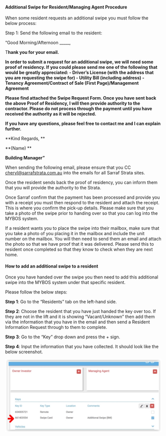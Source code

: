 #### Additional Swipe for Resident/Managing Agent Procedure 

When some resident requests an additional swipe you must follow the below process:  

Step 1: Send the following email to the resident:  

“Good Morning/Afternoon _____,  

T**hank you for your email.** 

**In order to submit a request for an additional swipe, we will need some proof of residency. If you could please send me one of the following that would be greatly appreciated:  - Driver’s License (with the address that you are requesting the swipe for) - Utility Bill (including address)  - Tenancy Agreement/Contract of Sale (First Page)/Management Agreement** 

**Please find attached the Swipe Request Form. Once you have sent back the above Proof of Residency, I will then provide authority to the contractor. Please do not process through the payment until you have received the authority as it will be rejected.**  

**If you have any questions, please feel free to contact me and I can explain further.**  

**Kind Regards,  **

**(Name)  **

**Building Manager”** 

When sending the following email, please ensure that you CC cheryl@sarrafstrata.com.au into the emails for all Sarraf Strata sites.  

Once the resident sends back the proof of residency, you can inform them that you will provide the authority to the Strata.  

Once Sarraf confirm that the payment has been processed and provide you with a receipt you must then respond to the resident and attach the receipt. This is where you confirm the pick-up details.  Please make sure that you take a photo of the swipe prior to handing over so that you can log into the MYBOS system.  

If a resident wants you to place the swipe into their mailbox, make sure that you take a photo of you placing it in the mailbox and include the unit number on the mailbox. You will then need to send them an email and attach the photo so that we have proof that it was delivered. Please send this to resident once completed so that they know to check when they are next home.  

#### How to add an additional swipe to a resident  

Once you have handed over the swipe you then need to add this additional swipe into the MYBOS system under that specific resident. 

Please follow the below steps: 

**Step 1**: Go to the “Residents” tab on the left-hand side.  

**Step 2**: Choose the resident that you have just handed the key over too. If they are not in the lift and it is showing “Vacant/Unknown” then add them via the information that you have in the email and then send a Resident Information Request through to them to complete.  

**Step 3**: Go to the “Key” drop down and press the + sign.  

**Step 4**: Input the information that you have collected. It should look like the below screenshot.   



![](img/img1.JPG)